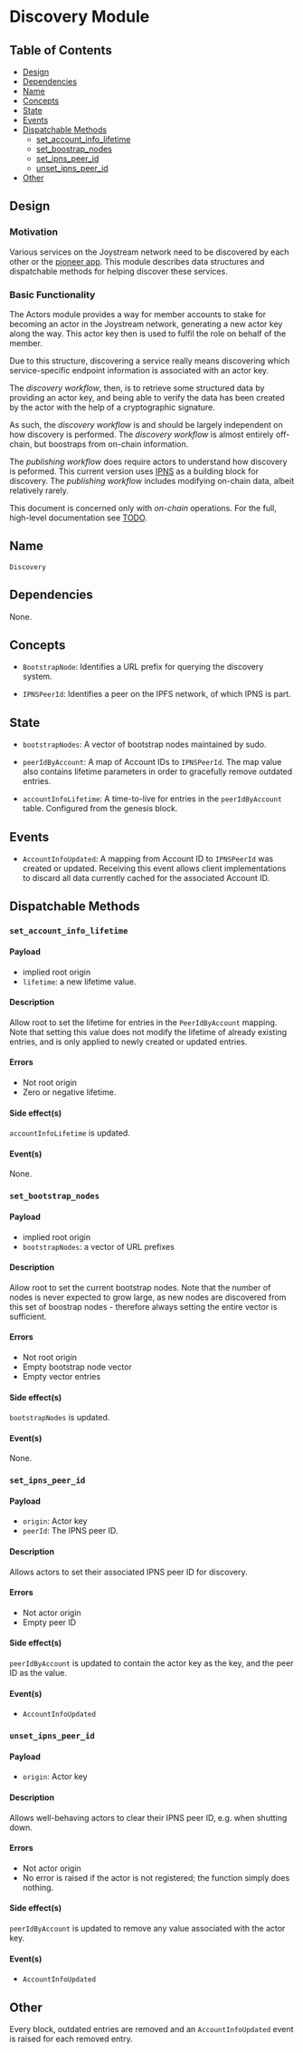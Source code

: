 # Discovery Module

## Table of Contents

- [Design](#design)
- [Dependencies](#dependencies)
- [Name](#name)
- [Concepts](#concepts)
- [State](#state)
- [Events](#events)
- [Dispatchable Methods](#dispatchable-methods)
  - [set_account_info_lifetime](#set_account_info_lifetime)
  - [set_boostrap_nodes](#set_bootstrap_nodes)
  - [set_ipns_peer_id](#set_ipns_peer_id)
  - [unset_ipns_peer_id](#unset_ipns_peer_id)
- [Other](#other)

## Design

### Motivation

Various services on the Joystream network need to be discovered by each other
or the [pioneer app](https://github.com/Joystream/apps). This module describes
data structures and dispatchable methods for helping discover these services.

### Basic Functionality

The Actors module provides a way for member accounts to stake for becoming an
actor in the Joystream network, generating a new actor key along the way. This
actor key then is used to fulfil the role on behalf of the member.

Due to this structure, discovering a service really means discovering which
service-specific endpoint information is associated with an actor key.

The *discovery workflow*, then, is to retrieve some structured data by providing
an actor key, and being able to verify the data has been created by the actor
with the help of a cryptographic signature.

As such, the *discovery workflow* is and should be largely independent on
how discovery is performed. The *discovery workflow* is almost entirely off-chain,
but boostraps from on-chain information.

The *publishing workflow* does require actors to understand how discovery is
peformed. This current version uses [IPNS](https://docs.ipfs.io/guides/concepts/ipns/)
as a building block for discovery. The *publishing workflow* includes modifying
on-chain data, albeit relatively rarely.

This document is concerned only with *on-chain* operations. For the full,
high-level documentation see [TODO](#TODO).

## Name

`Discovery`

## Dependencies

None.

## Concepts

- `BootstrapNode`: Identifies a URL prefix for querying the discovery system.

- `IPNSPeerId`: Identifies a peer on the IPFS network, of which IPNS is part.

## State

- `bootstrapNodes`: A vector of bootstrap nodes maintained by sudo.

- `peerIdByAccount`: A map of Account IDs to `IPNSPeerId`. The map value also
  contains lifetime parameters in order to gracefully remove outdated entries.

- `accountInfoLifetime`: A time-to-live for entries in the `peerIdByAccount` table.
  Configured from the genesis block.

## Events

- `AccountInfoUpdated`: A mapping from Account ID to `IPNSPeerId` was created or
  updated. Receiving this event allows client implementations to discard all data
  currently cached for the associated Account ID.

## Dispatchable Methods

### `set_account_info_lifetime`

#### Payload

- implied root origin
- `lifetime`: a new lifetime value.

#### Description

Allow root to set the lifetime for entries in the `PeerIdByAccount` mapping.
Note that setting this value does not modify
the lifetime of already existing entries, and is only applied to newly
created or updated entries.

#### Errors

- Not root origin
- Zero or negative lifetime.

#### Side effect(s)

`accountInfoLifetime` is updated.

#### Event(s)

None.

### `set_bootstrap_nodes`

#### Payload

- implied root origin
- `bootstrapNodes`: a vector of URL prefixes

#### Description

Allow root to set the current bootstrap nodes. Note that the number of nodes
is never expected to grow large, as new nodes are discovered from this set of
boostrap nodes - therefore always setting the entire vector is sufficient.

#### Errors

- Not root origin
- Empty bootstrap node vector
- Empty vector entries

#### Side effect(s)

`bootstrapNodes` is updated.

#### Event(s)

None.

### `set_ipns_peer_id`

#### Payload

- `origin`: Actor key
- `peerId`: The IPNS peer ID.

#### Description

Allows actors to set their associated IPNS peer ID for discovery.

#### Errors

- Not actor origin
- Empty peer ID

#### Side effect(s)

`peerIdByAccount` is updated to contain the actor key as the key, and the peer
ID as the value.

#### Event(s)

- `AccountInfoUpdated`

### `unset_ipns_peer_id`

#### Payload

- `origin`: Actor key

#### Description

Allows well-behaving actors to clear their IPNS peer ID, e.g. when shutting down.

#### Errors

- Not actor origin
- No error is raised if the actor is not registered; the function simply does
  nothing.

#### Side effect(s)

`peerIdByAccount` is updated to remove any value associated with the actor key.

#### Event(s)

- `AccountInfoUpdated`

## Other

Every block, outdated entries are removed and an `AccountInfoUpdated` event is
raised for each removed entry.
